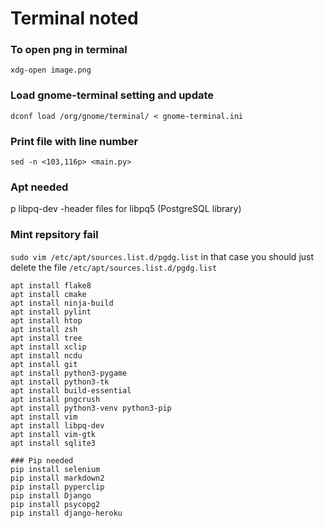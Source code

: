 # Terminal noted 

### To open png in terminal

``xdg-open image.png``

### Load gnome-terminal setting and update

``dconf load /org/gnome/terminal/ < gnome-terminal.ini``

### Print file with line number

``sed -n <103,116p> <main.py>``

### Apt needed

p libpq-dev -header files for libpq5 (PostgreSQL library)

### Mint repsitory fail

`sudo vim /etc/apt/sources.list.d/pgdg.list`
in that case you should just delete the file `/etc/apt/sources.list.d/pgdg.list`

```
apt install flake8
apt install cmake
apt install ninja-build
apt install pylint
apt install htop
apt install zsh
apt install tree
apt install xclip
apt install ncdu
apt install git
apt install python3-pygame
apt install python3-tk
apt install build-essential
apt install pngcrush
apt install python3-venv python3-pip
apt install vim
apt install libpq-dev
apt install vim-gtk
apt install sqlite3

### Pip needed
pip install selenium
pip install markdown2
pip install pyperclip
pip install Django
pip install psycopg2
pip install django-heroku
```
